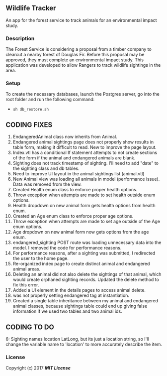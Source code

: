 ## Wildlife Tracker

An app for the forest service to track animals for an environmental impact study.

### Description

The Forest Service is considering a proposal from a timber company to clearcut a nearby forest of Douglas Fir. Before this proposal may be approved, they must complete an environmental impact study. This application was developed to allow Rangers to track wildlife sightings in the area.

### Setup

To create the necessary databases, launch the Postgres server, go into the root folder and run the following command:

* `sh db_restore.sh`

## CODING FIXES
1. EndangeredAnimal class now inherits from Animal.
2. Endangered animal sightings page does not properly show results in table form, making it difficult to read.  New to improve the page layout.
3. Index.vtl has a conditional If statement attempts to not create sections of the form if the animal and endangered animals are blank.
4. Sighting does not track timestamp of sighting. I'll need to add "date" to the sighting class and db tables.
5. Need to improve UI layout in the animal sightings list (animal.vtl)
6. New Animal view was loading all animals in model (performance issue).  Data was removed from the view.
7. Created Health enum class to enforce proper health options.
8. Throw exception when attempts are made to set health outside enum options.
9. Health dropdown on new animal form gets health options from health enum.
10. Created an Age enum class to enforce proper age options.
11. Throw exception when attempts are made to set age outside of the Age enum options.
12. Age dropdown on new animal form now gets options from the age enum.
13. endangered_sighting POST route was loading unnecessary data into the model. I removed the code for performance reasons.
14. For performance reasons, after a sighting was submitted, I redirected the user to the home page.
15. Re-organized index page to create distinct animal and endangered animal areas.
16. Deleting an animal did not also delete the sightings of that animal, which would create orphaned sighting records.  Updated the delete method to fix this error.
17.  Added a UI element in the details pages to access animal delete.
18. was not properly setting endangered tag at instantiation.
19. Created a single table inheritance between my animal and endangered animal classes, because sightings table could end up giving false information if we used two tables and two animal ids.

## CODING TO DO
6: Sighting names location LatLong, but its just a location string, so I'll change the variable name to 'location' to more accurately describe the item.



### License

Copyright (c) 2017 **_MIT License_**
